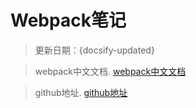 # Webpack笔记

> 更新日期：{docsify-updated}

> webpack中文文档.
[webpack中文文档](https://doc.webpack-china.org/)

> github地址.
[github地址](https://github.com/zhangxx1990/Vue.git)



